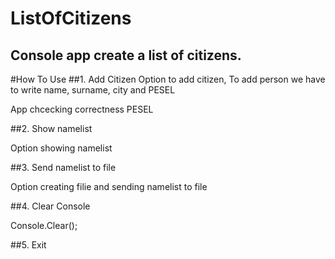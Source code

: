 # ListOfCitizens
## Console app create a list of citizens. 

#How To Use
##1. Add Citizen
Option to add citizen, 
To add person we have to write
name, surname, city and PESEL

App chcecking correctness PESEL

##2. Show namelist

Option showing namelist

##3. Send namelist to file

Option creating filie and sending namelist to file

##4. Clear Console

Console.Clear();

##5. Exit
